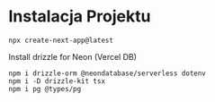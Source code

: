 # Instalacja Projektu

```
npx create-next-app@latest
```

Install drizzle for Neon (Vercel DB)

```
npm i drizzle-orm @neondatabase/serverless dotenv
npm i -D drizzle-kit tsx
npm i pg @types/pg
```

